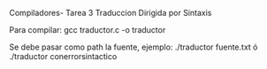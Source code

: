 Compiladores- Tarea 3 Traduccion Dirigida por Sintaxis

Para compilar: gcc traductor.c -o traductor

Se debe pasar como path la fuente, ejemplo: ./traductor fuente.txt ó ./traductor conerrorsintactico
